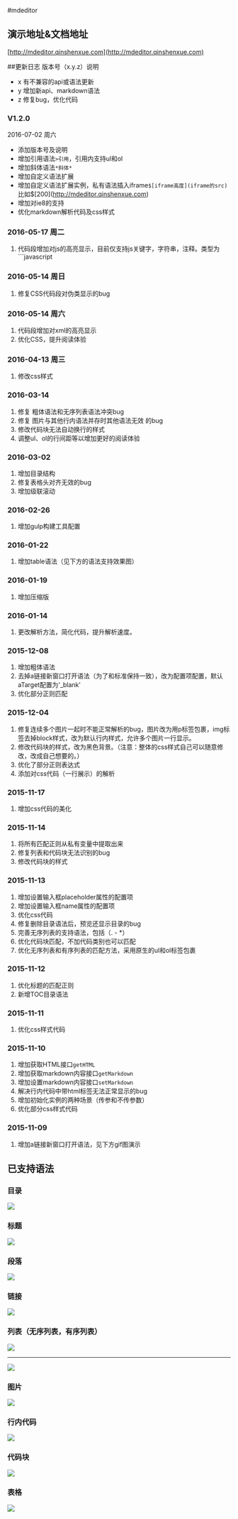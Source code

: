 #mdeditor
## 演示地址&文档地址
[http://mdeditor.qinshenxue.com](http://mdeditor.qinshenxue.com)

##更新日志
版本号（x.y.z）说明
- x 有不兼容的api或语法更新
- y 增加新api、markdown语法
- z 修复bug，优化代码

### V1.2.0
2016-07-02 周六
- 添加版本号及说明
- 增加引用语法`>引用`，引用内支持ul和ol
- 增加斜体语法`*斜体*`
- 增加自定义语法扩展
- 增加自定义语法扩展实例，私有语法插入iframe`$[iframe高度](iframe的src)`比如$\[200](http://mdeditor.qinshenxue.com)
- 增加对ie8的支持
- 优化markdown解析代码及css样式






### 2016-05-17 周二
1. 代码段增加对js的高亮显示，目前仅支持js关键字，字符串，注释。类型为\`\`\`javascript

### 2016-05-14 周日
1. 修复CSS代码段对伪类显示的bug

### 2016-05-14 周六
1. 代码段增加对xml的高亮显示
2. 优化CSS，提升阅读体验

### 2016-04-13 周三
1. 修改css样式

### 2016-03-14
1. 修复 粗体语法和无序列表语法冲突bug
2. 修复 图片与其他行内语法并存时其他语法无效 的bug
3. 修改代码块无法自动换行的样式
4. 调整ul、ol的行间距等以增加更好的阅读体验

### 2016-03-02
1. 增加目录结构
2. 修复表格头对齐无效的bug
3. 增加级联滚动

### 2016-02-26
1. 增加gulp构建工具配置

### 2016-01-22
1. 增加table语法（见下方的语法支持效果图）

### 2016-01-19
1. 增加压缩版

### 2016-01-14
1. 更改解析方法，简化代码，提升解析速度。

### 2015-12-08
1. 增加粗体语法
2. 去掉a链接新窗口打开语法（为了和标准保持一致），改为配置项配置，默认aTarget配置为'_blank'
3. 优化部分正则匹配


### 2015-12-04
1. 修复连续多个图片一起时不能正常解析的bug，图片改为用p标签包裹，img标签去掉block样式，改为默认行内样式，允许多个图片一行显示。
2. 修改代码块的样式，改为黑色背景。（注意：整体的css样式自己可以随意修改，改成自己想要的。）
3. 优化了部分正则表达式
4. 添加对css代码（一行展示）的解析

### 2015-11-17
1. 增加css代码的美化

### 2015-11-14
1. 将所有匹配正则从私有变量中提取出来
2. 修复列表和代码块无法识别的bug
3. 修改代码块的样式


### 2015-11-13
1. 增加设置输入框placeholder属性的配置项
2. 增加设置输入框name属性的配置项
3. 优化css代码
4. 修复删除目录语法后，预览还显示目录的bug
5. 完善无序列表的支持语法，包括（. - *）
6. 优化代码块匹配，不加代码类别也可以匹配
7. 优化无序列表和有序列表的匹配方法，采用原生的ul和ol标签包裹

### 2015-11-12
1. 优化标题的匹配正则
2. 新增TOC目录语法

### 2015-11-11
1. 优化css样式代码

### 2015-11-10
1. 增加获取HTML接口`getHTML`
2. 增加获取markdown内容接口`getMarkdown`
3. 增加设置markdown内容接口`setMarkdown`
4. 解决行内代码中带html标签无法正常显示的bug
5. 增加初始化实例的两种场景（传参和不传参数）
6. 优化部分css样式代码

### 2015-11-09
1. 增加a链接新窗口打开语法，见下方gif图演示




## 已支持语法
### 目录
![](readme/toc.gif)

### 标题
![](readme/h16.gif)
### 段落
![](readme/p.gif)
### 链接
![](readme/a.gif)
### 列表（无序列表，有序列表）
![](readme/ul.gif)
*****
![](readme/ol.gif)
### 图片
![](readme/img.gif)
### 行内代码
![](readme/inlinecode.gif)
### 代码块
![](readme/code.gif)
### 表格
![](readme/table.png)